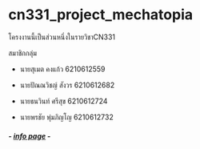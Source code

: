 # **cn331_project_mechatopia**

   โครงงานนี้เป็นส่วนหนึ่งในรายวิชาCN331
   
   สมาชิกกลุ่ม
   
- นายสุเมต คงแก้ว     6210612559

- นายปัณณวิชญ์ สังวร  6210612682

- นายธนวินท์ ศรีสุข    6210612724

- นายพรชัย พุ่มภิญโญ  6210612732

##### - [info page](https://abcdef) -
